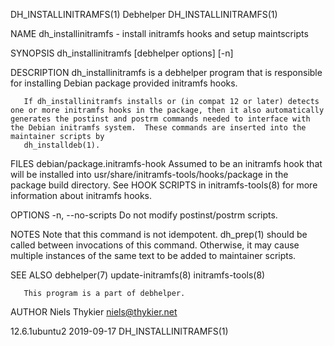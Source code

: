 DH_INSTALLINITRAMFS(1)                                                                                                                                 Debhelper                                                                                                                                 DH_INSTALLINITRAMFS(1)

NAME
       dh_installinitramfs - install initramfs hooks and setup maintscripts

SYNOPSIS
       dh_installinitramfs [debhelper options] [-n]

DESCRIPTION
       dh_installinitramfs is a debhelper program that is responsible for installing Debian package provided initramfs hooks.

       If dh_installinitramfs installs or (in compat 12 or later) detects one or more initramfs hooks in the package, then it also automatically generates the postinst and postrm commands needed to interface with the Debian initramfs system.  These commands are inserted into the maintainer scripts by
       dh_installdeb(1).

FILES
       debian/package.initramfs-hook
           Assumed to be an initramfs hook that will be installed into usr/share/initramfs-tools/hooks/package in the package build directory. See HOOK SCRIPTS in initramfs-tools(8) for more information about initramfs hooks.

OPTIONS
       -n, --no-scripts
           Do not modify postinst/postrm scripts.

NOTES
       Note that this command is not idempotent. dh_prep(1) should be called between invocations of this command. Otherwise, it may cause multiple instances of the same text to be added to maintainer scripts.

SEE ALSO
       debhelper(7) update-initramfs(8) initramfs-tools(8)

       This program is a part of debhelper.

AUTHOR
       Niels Thykier <niels@thykier.net>

12.6.1ubuntu2                                                                                                                                          2019-09-17                                                                                                                                DH_INSTALLINITRAMFS(1)
